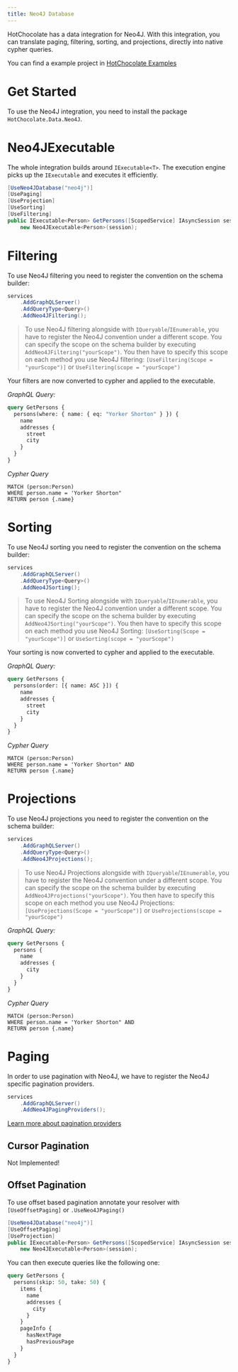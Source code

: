 ```yaml
---
title: Neo4J Database
---
```


HotChocolate has a data integration for Neo4J.
With this integration, you can translate paging, filtering, sorting, and projections, directly into native cypher queries.

You can find a example project in [HotChocolate Examples](https://github.com/ChilliCream/graphql-workshop-neo4j)

# Get Started

To use the Neo4J integration, you need to install the package `HotChocolate.Data.Neo4J`.

<PackageInstallation packageName="HotChocolate.Data.Neo4J" />

# Neo4JExecutable

The whole integration builds around `IExecutable<T>`.
The execution engine picks up the `IExecutable` and executes it efficiently.

```csharp
[UseNeo4JDatabase("neo4j")]
[UsePaging]
[UseProjection]
[UseSorting]
[UseFiltering]
public IExecutable<Person> GetPersons([ScopedService] IAsyncSession session) =>
    new Neo4JExecutable<Person>(session);
```

# Filtering

To use Neo4J filtering you need to register the convention on the schema builder:

```csharp
services
    .AddGraphQLServer()
    .AddQueryType<Query>()
    .AddNeo4JFiltering();
```

> To use Neo4J filtering alongside with `IQueryable`/`IEnumerable`, you have to register the Neo4J convention under a different scope.
> You can specify the scope on the schema builder by executing `AddNeo4JFiltering("yourScope")`.
> You then have to specify this scope on each method you use Neo4J filtering: `[UseFiltering(Scope = "yourScope")]` or `UseFiltering(scope = "yourScope")`

Your filters are now converted to cypher and applied to the executable.

_GraphQL Query:_

```graphql
query GetPersons {
  persons(where: { name: { eq: "Yorker Shorton" } }) {
    name
    addresses {
      street
      city
    }
  }
}
```

_Cypher Query_

```cypher
MATCH (person:Person)
WHERE person.name = 'Yorker Shorton"
RETURN person {.name}
```

# Sorting

To use Neo4J sorting you need to register the convention on the schema builder:

```csharp
services
    .AddGraphQLServer()
    .AddQueryType<Query>()
    .AddNeo4JSorting();
```

> To use Neo4J Sorting alongside with `IQueryable`/`IEnumerable`, you have to register the Neo4J convention under a different scope.
> You can specify the scope on the schema builder by executing `AddNeo4JSorting("yourScope")`.
> You then have to specify this scope on each method you use Neo4J Sorting: `[UseSorting(Scope = "yourScope")]` or `UseSorting(scope = "yourScope")`

Your sorting is now converted to cypher and applied to the executable.

_GraphQL Query:_

```graphql
query GetPersons {
  persons(order: [{ name: ASC }]) {
    name
    addresses {
      street
      city
    }
  }
}
```

_Cypher Query_

```cypher
MATCH (person:Person)
WHERE person.name = 'Yorker Shorton" AND
RETURN person {.name}
```

# Projections

To use Neo4J projections you need to register the convention on the schema builder:

```csharp
services
    .AddGraphQLServer()
    .AddQueryType<Query>()
    .AddNeo4JProjections();
```

> To use Neo4J Projections alongside with `IQueryable`/`IEnumerable`, you have to register the Neo4J convention under a different scope.
> You can specify the scope on the schema builder by executing `AddNeo4JProjections("yourScope")`.
> You then have to specify this scope on each method you use Neo4J Projections: `[UseProjections(Scope = "yourScope")]` or `UseProjections(scope = "yourScope")`

_GraphQL Query:_

```graphql
query GetPersons {
  persons {
    name
    addresses {
      city
    }
  }
}
```

_Cypher Query_

```cypher
MATCH (person:Person)
WHERE person.name = 'Yorker Shorton" AND
RETURN person {.name}
```

# Paging

In order to use pagination with Neo4J, we have to register the Neo4J specific pagination providers.

```csharp
services
    .AddGraphQLServer()
    .AddNeo4JPagingProviders();
```

[Learn more about pagination providers](/docs/hotchocolate/v14/fetching-data/pagination#providers)

## Cursor Pagination

Not Implemented!

## Offset Pagination

To use offset based pagination annotate your resolver with `[UseOffsetPaging]` or `.UseNeo4JPaging()`

```csharp
[UseNeo4JDatabase("neo4j")]
[UseOffsetPaging]
[UseProjection]
public IExecutable<Person> GetPersons([ScopedService] IAsyncSession session) =>
    new Neo4JExecutable<Person>(session);
```

You can then execute queries like the following one:

```graphql
query GetPersons {
  persons(skip: 50, take: 50) {
    items {
      name
      addresses {
        city
      }
    }
    pageInfo {
      hasNextPage
      hasPreviousPage
    }
  }
}
```

<!-- spell-checker:ignore Shorton -->
